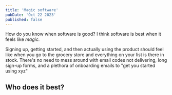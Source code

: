 ```yaml
---
title: 'Magic software'
pubDate: 'Oct 22 2023'
published: false
---
```


How do you know when software is good? I think software is best when it feels like _magic._

Signing up, getting started, and then actually using the product should feel like when you go to the grocery store and everything on your list is there in stock. There's no need to mess around with email codes not delivering, long sign-up forms, and a plethora of onboarding emails to "get you started using xyz"

## Who does it best?
